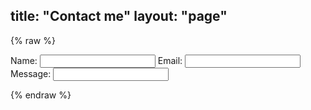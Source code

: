 title: "Contact me"
layout: "page"
---
{% raw %}
  <div class="contact_form">
    <form action="{{ INSERT A LINK HERE }}" method="post">
      <label for="name">Name:</label>
      <input type="text" id="name" name="name"/>
      <label for="email">Email:</label>
      <input type="text" id="email" name="email"/>
      <label for="message">Message:</label>
      <input type="text" id="message" name="message"/>
    </form>
  </div>
{% endraw %}
